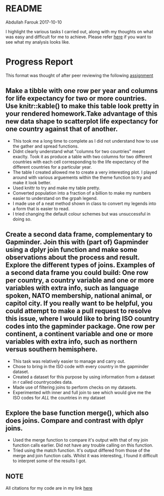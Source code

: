 README
================
Abdullah Farouk
2017-10-10

I highlight the various tasks I carried out, along with my thoughts on what was easy and difficult for me to achieve. Please refer [here](https://github.com/navysealtf9k/STAT545-hw-Farouk-Abdullah/blob/master/Hw04/hw04.md) if you want to see what my analysis looks like.

Progress Report
===============

This format was thought of after peer reviewing the following [assignment](https://github.com/Jenncscampbell/STAT545-hw-Campbell-Jennifer/tree/master/hw02)

Make a tibble with one row per year and columns for life expectancy for two or more countries. Use knitr::kable() to make this table look pretty in your rendered homework.Take advantage of this new data shape to scatterplot life expectancy for one country against that of another.
----------------------------------------------------------------------------------------------------------------------------------------------------------------------------------------------------------------------------------------------------------------------------------------

-   This took me a long time to complete as I did not understand how to use the gather and spread functions.
-   Didnt clearly understand what "columns for two countries" meant exaclty. Took it as produce a table with two columns for two different countries with each cell corresponding to the life expectancy of the different countries for a particular year.
-   The table I created allowed me to create a very interesting plot. I played around with various arguements within the theme function to try and make it look better.
-   Used knittr to try and make my table pretty.
-   Converted population into a fraction of a billion to make my numbers easier to understand on the grpah legend.
-   I made use of a neat method shown in class to convert my legends into a form that is easier to read.
-   I tried changing the default colour schemes but was unsuccessful in doing so.

Create a second data frame, complementary to Gapminder. Join this with (part of) Gapminder using a dplyr join function and make some observations about the process and result. Explore the different types of joins. Examples of a second data frame you could build: One row per country, a country variable and one or more variables with extra info, such as language spoken, NATO membership, national animal, or capitol city. If you really want to be helpful, you could attempt to make a pull request to resolve this issue, where I would like to bring ISO country codes into the gapminder package. One row per continent, a continent variable and one or more variables with extra info, such as northern versus southern hemisphere.
-----------------------------------------------------------------------------------------------------------------------------------------------------------------------------------------------------------------------------------------------------------------------------------------------------------------------------------------------------------------------------------------------------------------------------------------------------------------------------------------------------------------------------------------------------------------------------------------------------------------------------------------------------------------------------------------------------------------------------------------------------

-   This task was relatively easier to manage and carry out.
-   Chose to bring in the ISO code with every country in the gapminder dataset.
-   Created a dataset for this purpose by using information from a dataset in r called countrycodes data.
-   Made use of filtering joins to perform checks on my datasets.
-   Experimented with inner and full join to see which would give me the ISO codes for *ALL* the countries in my dataset

Explore the base function merge(), which also does joins. Compare and contrast with dplyr joins.
------------------------------------------------------------------------------------------------

-   Used the merge function to compare it's output with that of my join function calls earlier. Did not have any trouble calling on this function.
-   Tried using the match function. It's output differed from those of the merge and join function calls. Whilst it was interesting, I found it difficult to interpret some of the results I got.

NOTE
----

All citations for my code are in my link [here](https://github.com/navysealtf9k/STAT545-hw-Farouk-Abdullah/blob/master/Hw04/hw04.md)
